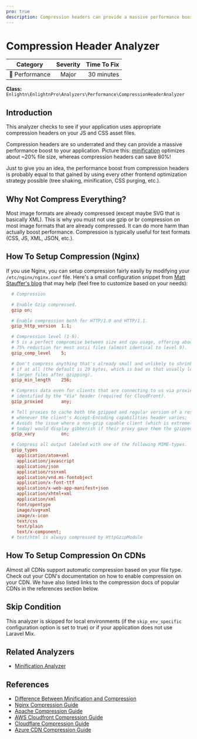 ```yaml
---
pro: true
description: Compression headers can provide a massive performance boost of upto 80% file size savings! Make sure to set these headers on your JS and CSS asset files.
---
```


# Compression Header Analyzer <Badge text="PRO" type="tip"/>

| Category       | Severity   | Time To Fix  |
| -------------  |:----------:| ------------:|
| :rocket: Performance | Major | 30 minutes  |

**Class:** `Enlightn\EnlightnPro\Analyzers\Performance\CompressionHeaderAnalyzer`

## Introduction

This analyzer checks to see if your application uses appropriate compression headers on your JS and CSS asset files.

Compression headers are so underrated and they can provide a massive performance boost to your application. Picture this: [minification](minification-analyzer.html) optimizes about ~20% file size, whereas compression headers can save 80%!

Just to give you an idea, the performance boost from compression headers is probably equal to that gained by using every other frontend optimization strategy possible (tree shaking, minification, CSS purging, etc.).

## Why Not Compress Everything?

Most image formats are already compressed (except maybe SVG that is basically XML). This is why you must not use gzip or br compression on most image formats that are already compressed. It can do more harm than actually boost performance. Compression is typically useful for text formats (CSS, JS, XML, JSON, etc.).

## How To Setup Compression (Nginx)

If you use Nginx, you can setup compression fairly easily by modifying your `/etc/nginx/nginx.conf` file. Here's a small configuration snippet from [Matt Stauffer's blog](https://mattstauffer.com/blog/enabling-gzip-on-nginx-servers-including-laravel-forge/) that may help (feel free to customize based on your needs):

```ini
  # Compression

  # Enable Gzip compressed.
  gzip on;

  # Enable compression both for HTTP/1.0 and HTTP/1.1.
  gzip_http_version  1.1;

  # Compression level (1-9).
  # 5 is a perfect compromise between size and cpu usage, offering about
  # 75% reduction for most ascii files (almost identical to level 9).
  gzip_comp_level    5;

  # Don't compress anything that's already small and unlikely to shrink much
  # if at all (the default is 20 bytes, which is bad as that usually leads to
  # larger files after gzipping).
  gzip_min_length    256;

  # Compress data even for clients that are connecting to us via proxies,
  # identified by the "Via" header (required for CloudFront).
  gzip_proxied       any;

  # Tell proxies to cache both the gzipped and regular version of a resource
  # whenever the client's Accept-Encoding capabilities header varies;
  # Avoids the issue where a non-gzip capable client (which is extremely rare
  # today) would display gibberish if their proxy gave them the gzipped version.
  gzip_vary          on;

  # Compress all output labeled with one of the following MIME-types.
  gzip_types
    application/atom+xml
    application/javascript
    application/json
    application/rss+xml
    application/vnd.ms-fontobject
    application/x-font-ttf
    application/x-web-app-manifest+json
    application/xhtml+xml
    application/xml
    font/opentype
    image/svg+xml
    image/x-icon
    text/css
    text/plain
    text/x-component;
  # text/html is always compressed by HttpGzipModule
```

## How To Setup Compression On CDNs

Almost all CDNs support automatic compression based on your file type. Check out your CDN's documentation on how to enable compression on your CDN. We have also listed links to the compression docs of popular CDNs in the references section below.

## Skip Condition

This analyzer is skipped for local environments (if the `skip_env_specific` configuration option is set to true) or if your application does not use Laravel Mix.

## Related Analyzers

- [Minification Analyzer](minification-analyzer.html)

## References

- [Difference Between Minification and Compression](https://css-tricks.com/the-difference-between-minification-and-gzipping/)
- [Nginx Compression Guide](https://docs.nginx.com/nginx/admin-guide/web-server/compression/)
- [Apache Compression Guide](https://httpd.apache.org/docs/current/mod/mod_deflate.html#enable)
- [AWS Cloudfront Compression Guide](https://docs.aws.amazon.com/AmazonCloudFront/latest/DeveloperGuide/ServingCompressedFiles.html)
- [Cloudflare Compression Guide](https://support.cloudflare.com/hc/en-us/articles/200168396-What-will-Cloudflare-compress-)
- [Azure CDN Compression Guide](https://docs.microsoft.com/en-us/azure/cdn/cdn-improve-performance)
